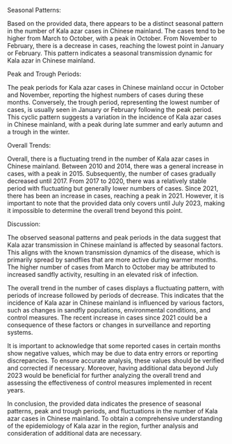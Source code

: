 Seasonal Patterns:

Based on the provided data, there appears to be a distinct seasonal pattern in the number of Kala azar cases in Chinese mainland. The cases tend to be higher from March to October, with a peak in October. From November to February, there is a decrease in cases, reaching the lowest point in January or February. This pattern indicates a seasonal transmission dynamic for Kala azar in Chinese mainland.

Peak and Trough Periods:

The peak periods for Kala azar cases in Chinese mainland occur in October and November, reporting the highest numbers of cases during these months. Conversely, the trough period, representing the lowest number of cases, is usually seen in January or February following the peak period. This cyclic pattern suggests a variation in the incidence of Kala azar cases in Chinese mainland, with a peak during late summer and early autumn and a trough in the winter.

Overall Trends:

Overall, there is a fluctuating trend in the number of Kala azar cases in Chinese mainland. Between 2010 and 2014, there was a general increase in cases, with a peak in 2015. Subsequently, the number of cases gradually decreased until 2017. From 2017 to 2020, there was a relatively stable period with fluctuating but generally lower numbers of cases. Since 2021, there has been an increase in cases, reaching a peak in 2021. However, it is important to note that the provided data only covers until July 2023, making it impossible to determine the overall trend beyond this point.

Discussion:

The observed seasonal patterns and peak periods in the data suggest that Kala azar transmission in Chinese mainland is affected by seasonal factors. This aligns with the known transmission dynamics of the disease, which is primarily spread by sandflies that are more active during warmer months. The higher number of cases from March to October may be attributed to increased sandfly activity, resulting in an elevated risk of infection.

The overall trend in the number of cases displays a fluctuating pattern, with periods of increase followed by periods of decrease. This indicates that the incidence of Kala azar in Chinese mainland is influenced by various factors, such as changes in sandfly populations, environmental conditions, and control measures. The recent increase in cases since 2021 could be a consequence of these factors or changes in surveillance and reporting systems.

It is important to acknowledge that some reported cases in certain months show negative values, which may be due to data entry errors or reporting discrepancies. To ensure accurate analysis, these values should be verified and corrected if necessary. Moreover, having additional data beyond July 2023 would be beneficial for further analyzing the overall trend and assessing the effectiveness of control measures implemented in recent years.

In conclusion, the provided data indicates the presence of seasonal patterns, peak and trough periods, and fluctuations in the number of Kala azar cases in Chinese mainland. To obtain a comprehensive understanding of the epidemiology of Kala azar in the region, further analysis and consideration of additional data are necessary.
